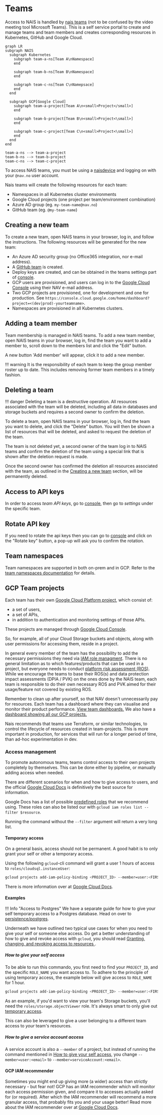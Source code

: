 # Teams

Access to NAIS is handled by [nais teams][nais-teams] (not to be confused by the video meeting tool Microsoft Teams).
This is a self service portal to create and manage teams and team members and creates corresponding resources in Kubernetes, GitHub and Google Cloud.

```mermaid
graph LR
subgraph NAIS
  subgraph Kubernetes
    subgraph team-a-ns[Team A\nNamespace]
    end

    subgraph team-b-ns[Team B\nNamespace]
    end

    subgraph team-c-ns[Team C\nNamepsace]
    end
  end

  subgraph GCP[Google Cloud]
    subgraph team-a-project[Team A\n<small>Project</small>]
    end

    subgraph team-b-project[Team B\n<small>Project<\small>]
    end

    subgraph team-c-project[Team C\n<small>Project<\small>]
    end
  end
end

team-a-ns --> team-a-project
team-b-ns --> team-b-project
team-c-ns --> team-c-project
```

[nais-teams]: https://teams.nav.cloud.nais.io

To access NAIS teams, you must be using a [naisdevice](../device/README.md) and logging on with your `@nav.no` user account.

Nais teams will create the following resources for each team:

- Namespaces in all Kubernetes cluster environments
- Google Cloud projects (one project per team/environment combination)
- Azure AD group (eg. `my-team-name@nav.no`)
- GitHub team (eg. `@my-team-name`)

## Creating a new team

To create a new team, open NAIS teams in your browser, log in, and follow the instructions.
The following resources will be generated for the new team:

* An Azure AD security group (no Office365 integration, nor e-mail address).
* A [GitHub team](https://github.com/orgs/navikt/teams) is created.
* Deploy keys are created, and can be obtained in the teams settings part of [console](https://console.nav.cloud.nais.io).
* GCP users are provisioned, and users can log in to the [Google Cloud Console](https://console.cloud.google.com/) using their NAV e-mail address.
* Two GCP projects are provisioned, one for development and one for production. See `https://console.cloud.google.com/home/dashboard?project=<(dev|prod)-yourteamname>`.
* Namespaces are provisioned in all Kubernetes clusters.

## Adding a team member

Team membership is managed in NAIS teams. To add a new team member, open NAIS teams in your browser, log in, find the team you want to add a member to, scroll down to the members list and click the "Edit" button.

A new button 'Add member' will appear, click it to add a new member.

!!! warning
    It is the responsibility of each team to keep the group member roster up to date. This includes removing former team members in a timely fashion.

## Deleting a team

!!! danger
    Deleting a team is a destructive operation. All resources associated with the team will be deleted, including all data in databases and storage buckets and requires a second owner to confirm the deletion.

To delete a team, open NAIS teams in your browser, log in, find the team you want to delete, and click the "Delete" button.
You will then be shown a list of resources that will be deleted, and asked to request the deletion of the team.

The team is not deleted yet, a second owner of the team log in to NAIS teams and confirm the deletion of the team using a special link that is shown after the deletion request is made.

Once the second owner has confirmed the deletion all resources associated with the team, as outlined in the [Creating a new team](#creating-a-new-team) section, will be permanently deleted.


## Access to API keys

In order to access _team API keys_, go to [console](https://console.nav.cloud.nais.io), then go to _settings_ under the specific team.

## Rotate API key

If you need to rotate the api keys then you can go to [console](https://console.nav.cloud.nais.io) and click on the "Rotate key" button, a pop-up will ask you to confirm the rotation.

## Team namespaces

Team namespaces are supported in both on-prem and in GCP. Refer to the [team namespaces documentation](../clusters/team-namespaces.md) for details.

## GCP Team projects

Each team has their own [Google Cloud Platform project](https://cloud.google.com/storage/docs/projects), which consist of:

* a set of users,
* a set of APIs,
* in addition to authentication and monitoring settings of those APIs.

These projects are managed through [Google Cloud Console](https://console.cloud.google.com/).

So, for example, all of your Cloud Storage buckets and objects, along with user permissions for accessing them, reside in a project.

In general every member of the team has the possibility to add the necessary permissions they need via [IAM role managment](https://console.cloud.google.com/iam-admin/iam).
There is no general limitation as to which features/products that can be used in a project, but everyone needs to conduct [platform risk assessment (ROS)](https://doc.nais.io/legal/nais-ros/).
While we encourage the teams to base their ROS(s) and data protection impact assessments (DPIA / PVK) on the ones done by the NAIS team, each team is responsible to do their own necessary ROS and PVK aimed for their usage/feature not covered by existing ROS.

Remember to clean up after yourself, so that NAV doesn't unnecessarily pay for resources.
Each team has a dashboard where they can visualise and monitor their product performance. [View team dashboards.](https://datastudio.google.com/u/1/reporting/417b0a1d-b307-4a6d-a699-77a6ab239661/page/mJdmB) We also have a [dashboard showing all our GCP projects.](https://datastudio.google.com/reporting/fda5f821-caef-4056-9356-9aa4f7082699/page/mJdmB)

Nais recommends that teams use Terraform, or similar technologies, to control the lifecycle of resources created in team-projects. This is more important in production, for services that will run for a longer period of time, than ad-hoc experimentation in dev.

### Access management

To promote autonomous teams, teams control access to their own projects completely by themselves.
This can be done either by pipeline, or manually adding access when needed.

There are different scenarios for when and how to give access to users, and the official [Google Cloud Docs](https://cloud.google.com/iam/docs/granting-changing-revoking-access) is definitively the best source for information.

Google Docs has a list of possible [predefined roles](https://cloud.google.com/iam/docs/understanding-roles#predefined_roles) that we recommend using.
These roles can also be listed our with `gcloud iam roles list --filter $resource`.

Running the command without the `--filter` argument will return a very long list.

#### Temporary access

On a general basis, access should not be permanent.
A good habit is to only grant your self or other a temporary access.

Using the following `gcloud`-cli command will grant a user 1 hours of access to `roles/cloudsql.instanceUser`:
```bash
gcloud projects add-iam-policy-binding <PROJECT_ID> --member=user:<FIRSTNAME>.<LASTNAME>@nav.no --role=roles/cloudsql.instanceUser --condition="expression=request.time < timestamp('$(date -v '+1H' -u +'%Y-%m-%dT%H:%M:%SZ')'),title=temp_access"
```

There is more information over at [Google Cloud Docs](https://cloud.google.com/iam/docs/configuring-temporary-access).

#### Examples

!!! Info "Access to Postgres"
    We have a separate guide for how to give your self temporary access to a Postgres database. Head on over to [persistence/postgres](../persistence/postgres.md#granting-temporary-personal-access).

Underneath we have outlined two typical use cases for when you need to give your self or someone else access.
Do get a better understanding of how to give and revoke access with `gcloud`, you should read [Granting, changing, and revoking access to resources
](https://cloud.google.com/iam/docs/granting-changing-revoking-access).

##### How to give your self access

To be able to run this commando, you first need to find your `PROJECT_ID`, and the specific `ROLE_NAME` you want access to. To adhere to the principle of using temporary access, the example below will give access to `ROLE_NAME` for 1 hour.
```bash
gcloud projects add-iam-policy-binding <PROJECT_ID> --member=user:<FIRSTNAME>.<LASTNAME>@nav.no --role=<ROLE_NAME> --condition="expression=request.time < timestamp('$(date -v '+1H' -u +'%Y-%m-%dT%H:%M:%SZ')'),title=temp_access"
```

As an example, if you'd want to view your team's Storage buckets, you'll need the `roles/storage.objectViewer` role.
It's always smart to only give out [temporary access](#temporary-access).

This can also be leveraged to give a user belonging to a different team access to _your_ team's resources.

##### How to give a service account access

A service account is also a `--member` of a project, but instead of running the command mentioned in [How to give your self access](#how-to-give-your-self-access), you change `--member=user:<email>` to `--member=serviceAccount:<email>`.

#### GCP IAM recommender

Sometimes you might end up giving more (a wider) access than strictly necessary - but fear not!
GCP has an IAM recommender which will monitor each access permission given, and compare it to accesses actually asked for (or required).
After which the IAM recommender will recommend a more granular access, that probably fits you and your usage better!
Read more about the IAM recommender over at [Google Cloud Docs](https://cloud.google.com/iam/docs/recommender-overview).
